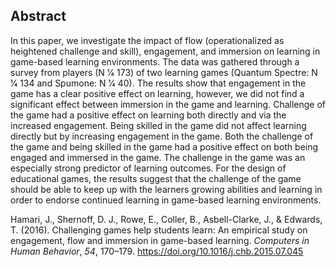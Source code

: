 ## Abstract
In this paper, we investigate the impact of flow (operationalized as heightened challenge and skill), engagement, and immersion on learning in game-based learning environments. The data was gathered through a survey from players (N 1⁄4 173) of two learning games (Quantum Spectre: N 1⁄4 134 and Spumone: N 1⁄4 40). The results show that engagement in the game has a clear positive effect on learning, however, we did not find a significant effect between immersion in the game and learning. Challenge of the game had a positive effect on learning both directly and via the increased engagement. Being skilled in the game did not affect learning directly but by increasing engagement in the game. Both the challenge of the game and being skilled in the game had a positive effect on both being engaged and immersed in the game. The challenge in the game was an especially strong predictor of learning outcomes. For the design of educational games, the results suggest that the challenge of the game should be able to keep up with the learners growing abilities and learning in order to endorse continued learning in game-based learning environments.

Hamari, J., Shernoff, D. J., Rowe, E., Coller, B., Asbell-Clarke, J., & Edwards, T. (2016). Challenging games help students learn: An empirical study on engagement, flow and immersion in game-based learning. _Computers in Human Behavior_, _54_, 170–179. https://doi.org/10.1016/j.chb.2015.07.045